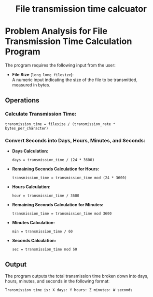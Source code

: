 <div align = "center">
  <h1> File transmission time calcuator </h1>
<body>
  <div align ="left">
<body>
    <h1>Problem Analysis for File Transmission Time Calculation Program</h1>
        The program requires the following input from the user:
    </p>
    <ul>
        <li><strong>File Size</strong> (<code>long long filesize</code>):<br>
            A numeric input indicating the size of the file to be transmitted, measured in bytes.</li>
    </ul>
   <h2>Operations</h2>
     <h3>Calculate Transmission Time:</h3>
     <pre><code>transmission_time = filesize / (transmission_rate * bytes_per_character)</code></pre>
    <h3>Convert Seconds into Days, Hours, Minutes, and Seconds:</h3>
    <ul>
        <li><strong>Days Calculation:</strong>
            <pre><code>days = transmission_time / (24 * 3600)</code></pre>
        </li>
        <li><strong>Remaining Seconds Calculation for Hours:</strong>
            <pre><code>transmission_time = transmission_time mod (24 * 3600)</code></pre>
        </li>
        <li><strong>Hours Calculation:</strong>
            <pre><code>hour = transmission_time / 3600</code></pre>
        </li>
        <li><strong>Remaining Seconds Calculation for Minutes:</strong>
            <pre><code>transmission_time = transmission_time mod 3600</code></pre>
        </li>
        <li><strong>Minutes Calculation:</strong>
            <pre><code>min = transmission_time / 60</code></pre>
        </li>
        <li><strong>Seconds Calculation:</strong>
            <pre><code>sec = transmission_time mod 60</code></pre>
        </li>
    </ul>
 <h2>Output</h2>
    <p>
        The program outputs the total transmission time broken down into days, hours, minutes, and seconds in the following format:
    </p>
    <pre><code>Transmission time is: X days: Y hours: Z minutes: W seconds</code></pre>
</body>
</html>
